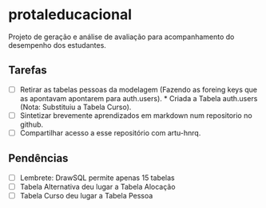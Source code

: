 # protaleducacional
Projeto de geração e análise de avaliação para acompanhamento do desempenho dos estudantes. 
 ## Tarefas
 - [ ] Retirar as tabelas pessoas da modelagem (Fazendo as foreing keys que as apontavam apontarem para auth.users).
        * Criada a Tabela auth.users (Nota: Substituiu a Tabela Curso). 
 - [ ] Sintetizar brevemente aprendizados em markdown num repositorio no github.
 - [ ] Compartilhar acesso a esse repositório com artu-hnrq.

## Pendências
 - [ ] Lembrete: DrawSQL permite apenas 15 tabelas
 - [ ] Tabela Alternativa deu lugar a Tabela Alocação
 - [ ] Tabela Curso deu lugar a Tabela Pessoa
